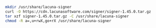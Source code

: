 ﻿```sh
mkdir /usr/share/lacuna-signer
curl -O https://cdn.lacunasoftware.com/signer/signer-1.45.0.tar.gz
tar xzf signer-1.45.0.tar.gz -C /usr/share/lacuna-signer
chmod -R a=,u+rwX,go+rX /usr/share/lacuna-signer
```
